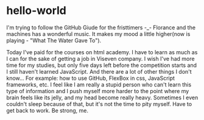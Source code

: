 # hello-world

I'm trying to follow the GitHub Giude for the fristtimers -_-
Florance and the machines has a wonderful music. It makes my mood a little higher(now is playing - "What The Water Gave To").

Today I've paid for the courses on html academy. I have to learn as much as I can for the sake of getting a job in Viseven company. I wish I've had more time for my studies, but only five days left before the competition starts and I still haven't learned JavaScript. And there are a lot of other things I don't know... For example: how to use GitHub, FlexBox in css, JavaScript frameworks, etc. I feel like I am really a stupid person who can't learn this type of information and I push myself more harder to the point where my brain feels like its jelly, and my head become really heavy. Sometimes I even couldn't sleep because of that, but it's not the time to pity myself. 
Have to get back to work. Be strong, me.
